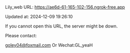 Lily_web URL: https://ae6d-61-165-102-156.ngrok-free.app

Updated at: 2024-12-09 19:26:10

If you cannot open this URL, the server might be down.

Please contact: 

goley04@foxmail.com Or Wechat:GL_yeaH